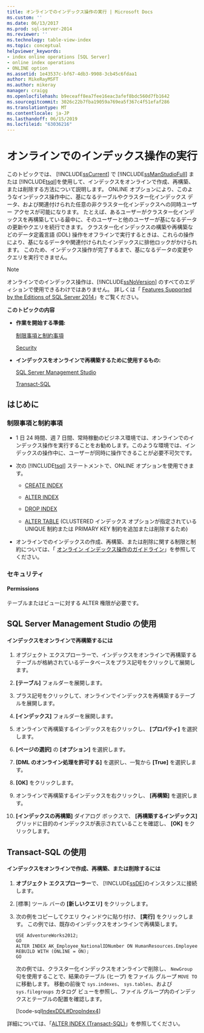 ```yaml
---
title: オンラインでのインデックス操作の実行 | Microsoft Docs
ms.custom: ''
ms.date: 06/13/2017
ms.prod: sql-server-2014
ms.reviewer: ''
ms.technology: table-view-index
ms.topic: conceptual
helpviewer_keywords:
- index online operations [SQL Server]
- online index operations
- ONLINE option
ms.assetid: 1e43537c-bf67-4db3-9908-3cb45c6fdaa1
author: MikeRayMSFT
ms.author: mikeray
manager: craigg
ms.openlocfilehash: b9eceaff8ea7fee16eac3afef8bdc560d7fb1642
ms.sourcegitcommit: 3026c22b7fba19059a769ea5f367c4f51efaf286
ms.translationtype: MT
ms.contentlocale: ja-JP
ms.lasthandoff: 06/15/2019
ms.locfileid: "63036216"
---
```

# <a name="perform-index-operations-online"></a>オンラインでのインデックス操作の実行
  このトピックでは、 [!INCLUDE[ssCurrent](../../includes/sscurrent-md.md)] で [!INCLUDE[ssManStudioFull](../../includes/ssmanstudiofull-md.md)] または [!INCLUDE[tsql](../../includes/tsql-md.md)]を使用して、インデックスをオンラインで作成、再構築、または削除する方法について説明します。 ONLINE オプションにより、このようなインデックス操作中に、基になるテーブルやクラスター化インデックス データ、および関連付けられた任意の非クラスター化インデックスへの同時ユーザー アクセスが可能になります。 たとえば、あるユーザーがクラスター化インデックスを再構築している最中に、そのユーザーと他のユーザーが基になるデータの更新やクエリを続行できます。 クラスター化インデックスの構築や再構築などのデータ定義言語 (DDL) 操作をオフラインで実行するときは、これらの操作により、基になるデータや関連付けられたインデックスに排他ロックがかけられます。 このため、インデックス操作が完了するまで、基になるデータの変更やクエリを実行できません。  
  
> [!NOTE]  
>  オンラインでのインデックス操作は、[!INCLUDE[ssNoVersion](../../includes/ssnoversion-md.md)] のすべてのエディションで使用できるわけではありません。 詳しくは「 [Features Supported by the Editions of SQL Server 2014](../../getting-started/features-supported-by-the-editions-of-sql-server-2014.md)」をご覧ください。  
  
 **このトピックの内容**  
  
-   **作業を開始する準備:**  
  
     [制限事項と制約事項](#Restrictions)  
  
     [Security](#Security)  
  
-   **インデックスをオンラインで再構築するために使用するもの:**  
  
     [SQL Server Management Studio](#SSMSProcedure)  
  
     [Transact-SQL](#TsqlProcedure)  
  
##  <a name="BeforeYouBegin"></a> はじめに  
  
###  <a name="Restrictions"></a> 制限事項と制約事項  
  
-   1 日 24 時間、週 7 日間、常時稼動のビジネス環境では、オンラインでのインデックス操作を実行することをお勧めします。このような環境では、インデックスの操作中に、ユーザーが同時に操作できることが必要不可欠です。  
  
-   次の [!INCLUDE[tsql](../../includes/tsql-md.md)] ステートメントで、ONLINE オプションを使用できます。  
  
    -   [CREATE INDEX](/sql/t-sql/statements/create-index-transact-sql)  
  
    -   [ALTER INDEX](/sql/t-sql/statements/alter-index-transact-sql)  
  
    -   [DROP INDEX](/sql/t-sql/statements/drop-index-transact-sql)  
  
    -   [ALTER TABLE](/sql/t-sql/statements/alter-table-transact-sql) (CLUSTERED インデックス オプションが指定されている UNIQUE 制約または PRIMARY KEY 制約を追加または削除するため)  
  
-   オンラインでのインデックスの作成、再構築、または削除に関する制限と制約については、「 [オンライン インデックス操作のガイドライン](guidelines-for-online-index-operations.md)」を参照してください。  
  
###  <a name="Security"></a> セキュリティ  
  
####  <a name="Permissions"></a> Permissions  
 テーブルまたはビューに対する ALTER 権限が必要です。  
  
##  <a name="SSMSProcedure"></a> SQL Server Management Studio の使用  
  
#### <a name="to-rebuild-an-index-online"></a>インデックスをオンラインで再構築するには  
  
1.  オブジェクト エクスプローラーで、インデックスをオンラインで再構築するテーブルが格納されているデータベースをプラス記号をクリックして展開します。  
  
2.  **[テーブル]** フォルダーを展開します。  
  
3.  プラス記号をクリックして、オンラインでインデックスを再構築するテーブルを展開します。  
  
4.  **[インデックス]** フォルダーを展開します。  
  
5.  オンラインで再構築するインデックスを右クリックし、 **[プロパティ]** を選択します。  
  
6.  **[ページの選択]** の **[オプション]** を選択します。  
  
7.  **[DML のオンライン処理を許可する]** を選択し、一覧から **[True]** を選択します。  
  
8.  **[OK]** をクリックします。  
  
9. オンラインで再構築するインデックスを右クリックし、 **[再構築]** を選択します。  
  
10. **[インデックスの再構築]** ダイアログ ボックスで、 **[再構築するインデックス]** グリッドに目的のインデックスが表示されていることを確認し、 **[OK]** をクリックします。  
  
##  <a name="TsqlProcedure"></a> Transact-SQL の使用  
  
#### <a name="to-create-rebuild-or-drop-an-index-online"></a>インデックスをオンラインで作成、再構築、または削除するには  
  
1.  **オブジェクト エクスプローラー**で、 [!INCLUDE[ssDE](../../includes/ssde-md.md)]のインスタンスに接続します。  
  
2.  [標準] ツール バーの **[新しいクエリ]** をクリックします。  
  
3.  次の例をコピーしてクエリ ウィンドウに貼り付け、 **[実行]** をクリックします。 この例では、既存のインデックスをオンラインで再構築します。  
  
    ```  
    USE AdventureWorks2012;  
    GO  
    ALTER INDEX AK_Employee_NationalIDNumber ON HumanResources.Employee  
    REBUILD WITH (ONLINE = ON);  
    GO  
    ```  
  
     次の例では、クラスター化インデックスをオンラインで削除し、 `NewGroup` 句を使用することで、結果のテーブル (ヒープ) をファイル グループ `MOVE TO` に移動します。 移動の前後で `sys.indexes`、 `sys.tables`、および `sys.filegroups` カタログ ビューを参照し、ファイル グループ内のインデックスとテーブルの配置を確認します。  
  
     [!code-sql[IndexDDL#DropIndex4](../../snippets/tsql/SQL14/tsql/indexddl/transact-sql/dropindex.sql#dropindex4)]  
  
 詳細については、「[ALTER INDEX &#40;Transact-SQL&#41;](/sql/t-sql/statements/alter-index-transact-sql)」を参照してください。  
  
  
